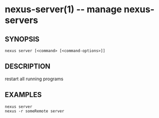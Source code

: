 # nexus-server(1) -- manage nexus-servers

## SYNOPSIS

    nexus server [<command> [<command-options>]]
    
## DESCRIPTION

restart all running programs

## EXAMPLES

    nexus server
    nexus -r someRemote server

